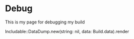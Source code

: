 # Debug

This is my page for debugging my build

<eval-ruby>
  Includable::DataDump.new(string: nil, data: Build.data).render
</eval-ruby>
